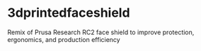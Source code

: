 # 3dprintedfaceshield
Remix of Prusa Research RC2 face shield to improve protection, ergonomics, and production efficiency
